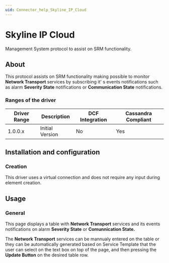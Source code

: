 ```yaml
---
uid: Connector_help_Skyline_IP_Cloud
---
```


# Skyline IP Cloud

Management System protocol to assist on SRM functionality.

## About

This protocol assists on SRM functionality making possible to monitor **Network Transport** services by subscribing it' s events notifications such as alarm **Severity State** notifications or **Communication State** notifications.

### Ranges of the driver

| **Driver Range** | **Description** | **DCF Integration** | **Cassandra Compliant** |
|------------------|-----------------|---------------------|-------------------------|
| 1.0.0.x          | Initial Version | No                  | Yes                     |

## Installation and configuration

### Creation

This driver uses a virtual connection and does not require any input during element creation.

## Usage

### General

This page displays a table with **Network Transport** services and its events notifications on alarm **Severity State** or **Comunnication State.**

The **Network Transport** services can be mannualy entered on the table or they can be automatically generated based on Service Template that the user can select on the text box on top of the page, and then pressing the **Update Button** on the desired table row.
